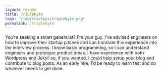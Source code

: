 ```yaml
---
layout: resume
title: Triplebyte
logo: "/img/startups/triplebyte.png"
permalink: /triplebyte
---
```


You're seeking a smart generalist? I'm your guy. I've advised engineers on how to improve their startup pitches and can translate this experience into the interview process. I know basic programming, so I can understand engineers and prototype product ideas. I have experience with both Wordpress and Jekyll so, if you wanted, I could help setup your blog and contribute to blog posts. As an early hire, I'd be ready to learn fast and do whatever needs to get done.

             